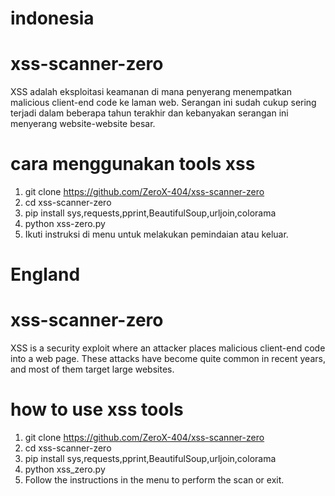 # indonesia
# xss-scanner-zero
XSS adalah eksploitasi keamanan di mana penyerang menempatkan malicious client-end code ke laman web. Serangan ini sudah cukup sering terjadi dalam beberapa tahun terakhir dan kebanyakan serangan ini menyerang website-website besar.  

# cara menggunakan tools xss
1. git clone https://github.com/ZeroX-404/xss-scanner-zero
2. cd xss-scanner-zero
3. pip install sys,requests,pprint,BeautifulSoup,urljoin,colorama
4. python xss-zero.py
5. Ikuti instruksi di menu untuk melakukan pemindaian atau keluar.

# England
# xss-scanner-zero
XSS is a security exploit where an attacker places malicious client-end code into a web page. These attacks have become quite common in recent years, and most of them target large websites.

# how to use xss tools
1. git clone https://github.com/ZeroX-404/xss-scanner-zero
2. cd xss-scanner-zero
3. pip install sys,requests,pprint,BeautifulSoup,urljoin,colorama
4. python xss_zero.py
5. Follow the instructions in the menu to perform the scan or exit.
